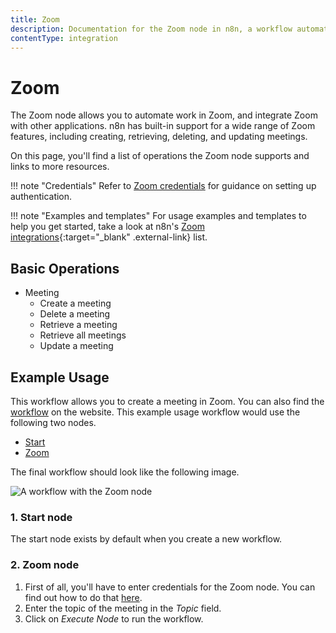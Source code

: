 ```yaml
---
title: Zoom
description: Documentation for the Zoom node in n8n, a workflow automation platform. Includes details of operations and configuration, and links to examples and credentials information.
contentType: integration
---
```


# Zoom

The Zoom node allows you to automate work in Zoom, and integrate Zoom with other applications. n8n has built-in support for a wide range of Zoom features, including creating, retrieving, deleting, and updating meetings. 

On this page, you'll find a list of operations the Zoom node supports and links to more resources.

!!! note "Credentials"
    Refer to [Zoom credentials](/integrations/builtin/credentials/zoom/) for guidance on setting up authentication. 

!!! note "Examples and templates"
    For usage examples and templates to help you get started, take a look at n8n's [Zoom integrations](https://n8n.io/integrations/zoom/){:target="_blank" .external-link} list.


## Basic Operations

* Meeting
    * Create a meeting
    * Delete a meeting
    * Retrieve a meeting
    * Retrieve all meetings
    * Update a meeting

## Example Usage

This workflow allows you to create a meeting in Zoom. You can also find the [workflow](https://n8n.io/workflows/453) on the website. This example usage workflow would use the following two nodes.
- [Start](/integrations/builtin/core-nodes/n8n-nodes-base.start/)
- [Zoom]()

The final workflow should look like the following image.

![A workflow with the Zoom node](/_images/integrations/builtin/app-nodes/zoom/workflow.png)

### 1. Start node

The start node exists by default when you create a new workflow.

### 2. Zoom node

1. First of all, you'll have to enter credentials for the Zoom node. You can find out how to do that [here](/integrations/builtin/credentials/zoom/).
2. Enter the topic of the meeting in the *Topic* field.
3. Click on *Execute Node* to run the workflow.

